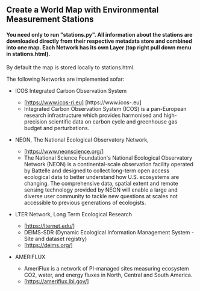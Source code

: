 ## Create a World Map with Environmental Measurement Stations

#### You need only to run "stations.py". All information about the stations are downloaded directly from their respective metadata store and combined into one map. Each Network has its own Layer (top right pull down menu in stations.html).
By default the map is stored locally to stations.html.


The following Networks are implemented sofar:

- ICOS  Integrated Carbon Observation System
	- [https://www.icos-ri.eu] [https://www.icos-.eu]
	- Integrated Carbon Observation System (ICOS) is a pan-European research infrastructure which provides harmonised and high-precision scientific data on carbon cycle and greenhouse gas budget and perturbations.

- NEON, The National Ecological Observatory Network,
	- [https://www.neonscience.org/]
	- The National Science Foundation's National Ecological Observatory Network (NEON) is a continental-scale observation facility operated by Battelle and designed to collect long-term open access ecological data to better understand how U.S. ecosystems are changing. The comprehensive data, spatial extent and remote sensing technology provided by NEON will enable a large and diverse user community to tackle new questions at scales not accessible to previous generations of ecologists.
	
- LTER Network, Long Term Ecological Research
	- [https://lternet.edu/]
	- DEIMS-SDR (Dynamic Ecological Information Management System - Site and dataset registry)
	- [https://deims.org/]

- AMERIFLUX
	- AmeriFlux is a network of PI-managed sites measuring ecosystem CO2, water, and energy fluxes in North, Central and South America.
	- [https://ameriflux.lbl.gov/]
